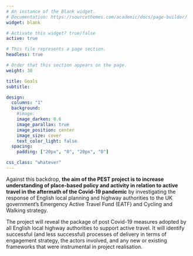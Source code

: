 ```yaml
---
# An instance of the Blank widget.
# Documentation: https://sourcethemes.com/academic/docs/page-builder/
widget: blank

# Activate this widget? true/false
active: true

# This file represents a page section.
headless: true

# Order that this section appears on the page.
weight: 30

title: Goals
subtitle: 

design:
  columns: "1"
  background:
    #image: 
    image_darken: 0.6
    image_parallax: true
    image_position: center
    image_size: cover
    text_color_light: false
  spacing:
    padding: ["20px", "0", "20px", "0"]

css_class: "whatever"
---
```


Against this backdrop, **the aim of the PEST project is to increase understanding of place-based policy and activity in relation to active travel in the aftermath of the Covid-19 pandemic** by investigating the response of English local planning and highway authorities to the UK government’s Emergency Active Travel Fund (EATF) and Cycling and Walking strategy.

The project will reveal the package of post Covid-19 measures adopted by all English local highway authorities to support active travel. It will identify successful (and less successful) processes of delivery in terms of engagement strategy, the actors involved, and any new or existing frameworks that were instrumental in project realisation.